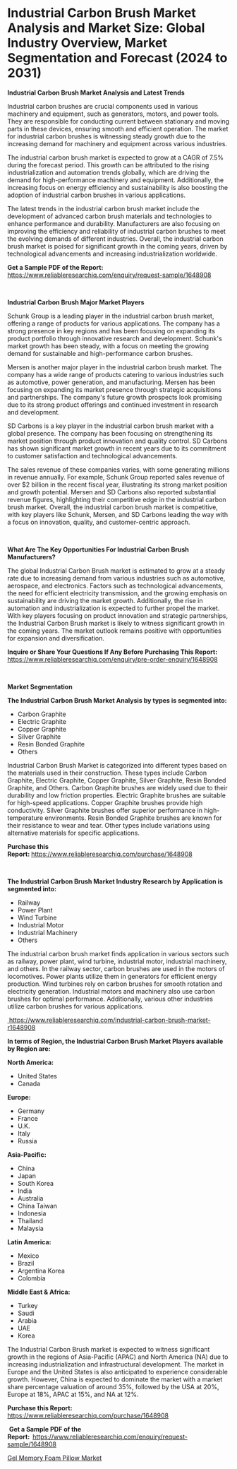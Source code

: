 <p><h1>Industrial Carbon Brush Market Analysis and Market Size: Global Industry Overview, Market Segmentation and Forecast (2024 to 2031)</h1></p><p><strong>Industrial Carbon Brush Market Analysis and Latest Trends</strong></p>
<p><p>Industrial carbon brushes are crucial components used in various machinery and equipment, such as generators, motors, and power tools. They are responsible for conducting current between stationary and moving parts in these devices, ensuring smooth and efficient operation. The market for industrial carbon brushes is witnessing steady growth due to the increasing demand for machinery and equipment across various industries.</p><p>The industrial carbon brush market is expected to grow at a CAGR of 7.5% during the forecast period. This growth can be attributed to the rising industrialization and automation trends globally, which are driving the demand for high-performance machinery and equipment. Additionally, the increasing focus on energy efficiency and sustainability is also boosting the adoption of industrial carbon brushes in various applications.</p><p>The latest trends in the industrial carbon brush market include the development of advanced carbon brush materials and technologies to enhance performance and durability. Manufacturers are also focusing on improving the efficiency and reliability of industrial carbon brushes to meet the evolving demands of different industries. Overall, the industrial carbon brush market is poised for significant growth in the coming years, driven by technological advancements and increasing industrialization worldwide.</p></p>
<p><strong>Get a Sample PDF of the Report:&nbsp;</strong> <a href="https://www.reliableresearchiq.com/enquiry/request-sample/1648908">https://www.reliableresearchiq.com/enquiry/request-sample/1648908</a></p>
<p>&nbsp;</p>
<p><strong>Industrial Carbon Brush Major Market Players</strong></p>
<p><p>Schunk Group is a leading player in the industrial carbon brush market, offering a range of products for various applications. The company has a strong presence in key regions and has been focusing on expanding its product portfolio through innovative research and development. Schunk's market growth has been steady, with a focus on meeting the growing demand for sustainable and high-performance carbon brushes.</p><p>Mersen is another major player in the industrial carbon brush market. The company has a wide range of products catering to various industries such as automotive, power generation, and manufacturing. Mersen has been focusing on expanding its market presence through strategic acquisitions and partnerships. The company's future growth prospects look promising due to its strong product offerings and continued investment in research and development.</p><p>SD Carbons is a key player in the industrial carbon brush market with a global presence. The company has been focusing on strengthening its market position through product innovation and quality control. SD Carbons has shown significant market growth in recent years due to its commitment to customer satisfaction and technological advancements.</p><p>The sales revenue of these companies varies, with some generating millions in revenue annually. For example, Schunk Group reported sales revenue of over $2 billion in the recent fiscal year, illustrating its strong market position and growth potential. Mersen and SD Carbons also reported substantial revenue figures, highlighting their competitive edge in the industrial carbon brush market. Overall, the industrial carbon brush market is competitive, with key players like Schunk, Mersen, and SD Carbons leading the way with a focus on innovation, quality, and customer-centric approach.</p></p>
<p>&nbsp;</p>
<p><strong>What Are The Key Opportunities For Industrial Carbon Brush Manufacturers?</strong></p>
<p><p>The global Industrial Carbon Brush market is estimated to grow at a steady rate due to increasing demand from various industries such as automotive, aerospace, and electronics. Factors such as technological advancements, the need for efficient electricity transmission, and the growing emphasis on sustainability are driving the market growth. Additionally, the rise in automation and industrialization is expected to further propel the market. With key players focusing on product innovation and strategic partnerships, the Industrial Carbon Brush market is likely to witness significant growth in the coming years. The market outlook remains positive with opportunities for expansion and diversification.</p></p>
<p><strong>Inquire or Share Your Questions If Any Before Purchasing This Report:</strong> <a href="https://www.reliableresearchiq.com/enquiry/pre-order-enquiry/1648908">https://www.reliableresearchiq.com/enquiry/pre-order-enquiry/1648908</a></p>
<p>&nbsp;</p>
<p><strong>Market Segmentation</strong></p>
<p><strong>The Industrial Carbon Brush Market Analysis by types is segmented into:</strong></p>
<p><ul><li>Carbon Graphite</li><li>Electric Graphite</li><li>Copper Graphite</li><li>Silver Graphite</li><li>Resin Bonded Graphite</li><li>Others</li></ul></p>
<p><p>Industrial Carbon Brush Market is categorized into different types based on the materials used in their construction. These types include Carbon Graphite, Electric Graphite, Copper Graphite, Silver Graphite, Resin Bonded Graphite, and Others. Carbon Graphite brushes are widely used due to their durability and low friction properties. Electric Graphite brushes are suitable for high-speed applications. Copper Graphite brushes provide high conductivity. Silver Graphite brushes offer superior performance in high-temperature environments. Resin Bonded Graphite brushes are known for their resistance to wear and tear. Other types include variations using alternative materials for specific applications.</p></p>
<p><strong>Purchase this Report:&nbsp;</strong><a href="https://www.reliableresearchiq.com/purchase/1648908">https://www.reliableresearchiq.com/purchase/1648908</a></p>
<p>&nbsp;</p>
<p><strong>The Industrial Carbon Brush Market Industry Research by Application is segmented into:</strong></p>
<p><ul><li>Railway</li><li>Power Plant</li><li>Wind Turbine</li><li>Industrial Motor</li><li>Industrial Machinery</li><li>Others</li></ul></p>
<p><p>The industrial carbon brush market finds application in various sectors such as railway, power plant, wind turbine, industrial motor, industrial machinery, and others. In the railway sector, carbon brushes are used in the motors of locomotives. Power plants utilize them in generators for efficient energy production. Wind turbines rely on carbon brushes for smooth rotation and electricity generation. Industrial motors and machinery also use carbon brushes for optimal performance. Additionally, various other industries utilize carbon brushes for various applications.</p></p>
<p><a href="https://www.reliableresearchiq.com/industrial-carbon-brush-market-r1648908">&nbsp;https://www.reliableresearchiq.com/industrial-carbon-brush-market-r1648908</a></p>
<p><strong>In terms of Region, the Industrial Carbon Brush Market Players available by Region are:</strong></p>
<p>
    <p> <strong> North America: </strong>
        <ul>
            <li>United States</li>
            <li>Canada</li>
        </ul>
        </p> 
    <p> <strong> Europe: </strong>
        <ul>
            <li>Germany</li>
            <li>France</li>
            <li>U.K.</li>
            <li>Italy</li>
            <li>Russia</li>
        </ul>
        </p> 
    <p> <strong> Asia-Pacific: </strong>
        <ul>
            <li>China</li>
            <li>Japan</li>
            <li>South Korea</li>
            <li>India</li>
            <li>Australia</li>
            <li>China Taiwan</li>
            <li>Indonesia</li>
            <li>Thailand</li>
            <li>Malaysia</li>
        </ul>
        </p> 
    <p> <strong> Latin America: </strong>
        <ul>
            <li>Mexico</li>
            <li>Brazil</li>
            <li>Argentina Korea</li>
            <li>Colombia</li>
        </ul>
        </p> 
    <p> <strong> Middle East & Africa: </strong>
        <ul>
            <li>Turkey</li>
            <li>Saudi</li>
            <li>Arabia</li>
            <li>UAE</li>
            <li>Korea</li>
        </ul>
    </p>
    </p>
<p><p>The Industrial Carbon Brush market is expected to witness significant growth in the regions of Asia-Pacific (APAC) and North America (NA) due to increasing industrialization and infrastructural development. The market in Europe and the United States is also anticipated to experience considerable growth. However, China is expected to dominate the market with a market share percentage valuation of around 35%, followed by the USA at 20%, Europe at 18%, APAC at 15%, and NA at 12%.</p></p>
<p><strong>Purchase this Report: </strong><a href="https://www.reliableresearchiq.com/purchase/1648908">https://www.reliableresearchiq.com/purchase/1648908</a></p>
<p>&nbsp;<strong>Get a Sample PDF of the Report:&nbsp;&nbsp;</strong><a href="https://www.reliableresearchiq.com/enquiry/request-sample/1648908">https://www.reliableresearchiq.com/enquiry/request-sample/1648908</a></p>
<p><strong></strong></p>
<p><p><a href="https://github.com/annerides/Market-Research-Report-List-1/blob/main/gel-memory-foam-pillow-market.md">Gel Memory Foam Pillow Market</a></p></p>